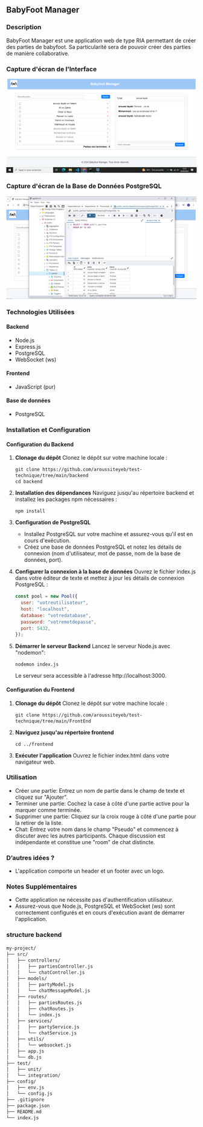 ## BabyFoot Manager

### Description

BabyFoot Manager est une application web de type RIA permettant de créer des parties de babyfoot. Sa particularité sera de pouvoir créer des parties de manière collaborative.

### Capture d'écran de l'Interface

![Interface](screenshot/Capture.PNG)

### Capture d'écran de la Base de Données PostgreSQL

![Base de Données](screenshot/capture2.PNG)

### Technologies Utilisées

#### Backend

- Node.js
- Express.js
- PostgreSQL
- WebSocket (ws)

#### Frontend

- JavaScript (pur)

#### Base de données

- PostgreSQL

### Installation et Configuration

#### Configuration du Backend

1. **Clonage du dépôt**
   Clonez le dépôt sur votre machine locale :

   ```
   git clone https://github.com/aroussiteyeb/test-technique/tree/main/backend
   cd backend
   ```

2. **Installation des dépendances**
   Naviguez jusqu'au répertoire backend et installez les packages npm nécessaires :

   ```
   npm install
   ```

3. **Configuration de PostgreSQL**

   - Installez PostgreSQL sur votre machine et assurez-vous qu'il est en cours d'exécution.
   - Créez une base de données PostgreSQL et notez les détails de connexion (nom d'utilisateur, mot de passe, nom de la base de données, port).

4. **Configurer la connexion à la base de données**
   Ouvrez le fichier index.js dans votre éditeur de texte et mettez à jour les détails de connexion PostgreSQL :

   ```javascript
   const pool = new Pool({
     user: "votreutilisateur",
     host: "localhost",
     database: "votredatabase",
     password: "votremotdepasse",
     port: 5432,
   });
   ```

5. **Démarrer le serveur Backend**
   Lancez le serveur Node.js avec "nodemon":
   ```
   nodemon index.js
   ```
   Le serveur sera accessible à l'adresse http://localhost:3000.

#### Configuration du Frontend

1. **Clonage du dépôt**
   Clonez le dépôt sur votre machine locale :
   ```
   git clone https://github.com/aroussiteyeb/test-technique/tree/main/FrontEnd
   ```
2. **Naviguez jusqu'au répertoire frontend**

   ```
   cd ../frontend
   ```

3. **Exécuter l'application**
   Ouvrez le fichier index.html dans votre navigateur web.

### Utilisation

- Créer une partie: Entrez un nom de partie dans le champ de texte et cliquez sur "Ajouter".
- Terminer une partie: Cochez la case à côté d'une partie active pour la marquer comme terminée.
- Supprimer une partie: Cliquez sur la croix rouge à côté d'une partie pour la retirer de la liste.
- Chat: Entrez votre nom dans le champ "Pseudo" et commencez à discuter avec les autres participants. Chaque discussion est indépendante et constitue une "room" de chat distincte.

### D’autres idées ?

- L'application comporte un header et un footer avec un logo.

### Notes Supplémentaires

- Cette application ne nécessite pas d'authentification utilisateur.
- Assurez-vous que Node.js, PostgreSQL et WebSocket (ws) sont correctement
  configurés et en cours d'exécution avant de démarrer l'application.

### structure backend

```
my-project/
├── src/
│   ├── controllers/
│   │   ├── partiesController.js
│   │   └── chatController.js
│   ├── models/
│   │   ├── partyModel.js
│   │   └── chatMessageModel.js
│   ├── routes/
│   │   ├── partiesRoutes.js
│   │   ├── chatRoutes.js
│   │   └── index.js
│   ├── services/
│   │   ├── partyService.js
│   │   └── chatService.js
│   ├── utils/
│   │   └── websocket.js
│   ├── app.js
│   └── db.js
├── test/
│   ├── unit/
│   └── integration/
├── config/
│   ├── env.js
│   └── config.js
├── .gitignore
├── package.json
├── README.md
└── index.js
```
